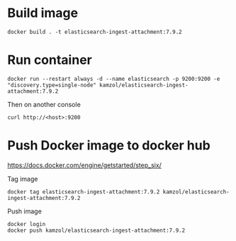 # Build image

```
docker build . -t elasticsearch-ingest-attachment:7.9.2
```

# Run container
```
docker run --restart always -d --name elasticsearch -p 9200:9200 -e "discovery.type=single-node" kamzol/elasticsearch-ingest-attachment:7.9.2
```

Then on another console

```
curl http://<host>:9200
```

# Push Docker image to docker hub

https://docs.docker.com/engine/getstarted/step_six/

Tag image

```
docker tag elasticsearch-ingest-attachment:7.9.2 kamzol/elasticsearch-ingest-attachment:7.9.2
```

Push image

```
docker login
docker push kamzol/elasticsearch-ingest-attachment:7.9.2
```
